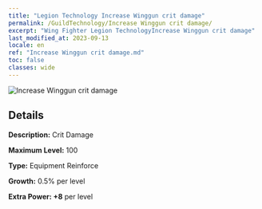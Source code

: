 ```yaml
---
title: "Legion Technology Increase Winggun crit damage"
permalink: /GuildTechnology/Increase Winggun crit damage/
excerpt: "Wing Fighter Legion TechnologyIncrease Winggun crit damage"
last_modified_at: 2023-09-13
locale: en
ref: "Increase Winggun crit damage.md"
toc: false
classes: wide
---
```



![Increase Winggun crit damage](/images/guild_technology/guild_tech_icon_8.png)

## Details

  **Description:** Crit Damage

  **Maximum Level:** 100

  **Type:** Equipment Reinforce

  **Growth:** 0.5% per level

  **Extra Power: +8** per level

